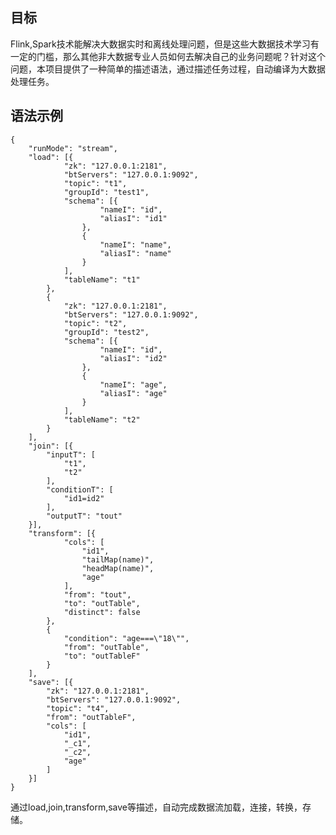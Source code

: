 ## 目标
Flink,Spark技术能解决大数据实时和离线处理问题，但是这些大数据技术学习有一定的门槛，那么其他非大数据专业人员如何去解决自己的业务问题呢？针对这个问题，本项目提供了一种简单的描述语法，通过描述任务过程，自动编译为大数据处理任务。

## 语法示例

```
{
	"runMode": "stream",
	"load": [{
			"zk": "127.0.0.1:2181",
			"btServers": "127.0.0.1:9092",
			"topic": "t1",
			"groupId": "test1",
			"schema": [{
					"nameI": "id",
					"aliasI": "id1"
				},
				{
					"nameI": "name",
					"aliasI": "name"
				}
			],
			"tableName": "t1"
		},
		{
			"zk": "127.0.0.1:2181",
			"btServers": "127.0.0.1:9092",
			"topic": "t2",
			"groupId": "test2",
			"schema": [{
					"nameI": "id",
					"aliasI": "id2"
				},
				{
					"nameI": "age",
					"aliasI": "age"
				}
			],
			"tableName": "t2"
		}
	],
	"join": [{
		"inputT": [
			"t1",
			"t2"
		],
		"conditionT": [
			"id1=id2"
		],
		"outputT": "tout"
	}],
	"transform": [{
			"cols": [
				"id1",
				"tailMap(name)",
				"headMap(name)",
				"age"
			],
			"from": "tout",
			"to": "outTable",
			"distinct": false
		},
		{
			"condition": "age===\"18\"",
			"from": "outTable",
			"to": "outTableF"
		}
	],
	"save": [{
		"zk": "127.0.0.1:2181",
		"btServers": "127.0.0.1:9092",
		"topic": "t4",
		"from": "outTableF",
		"cols": [
			"id1",
			"_c1",
			"_c2",
			"age"
		]
	}]
}
```
通过load,join,transform,save等描述，自动完成数据流加载，连接，转换，存储。